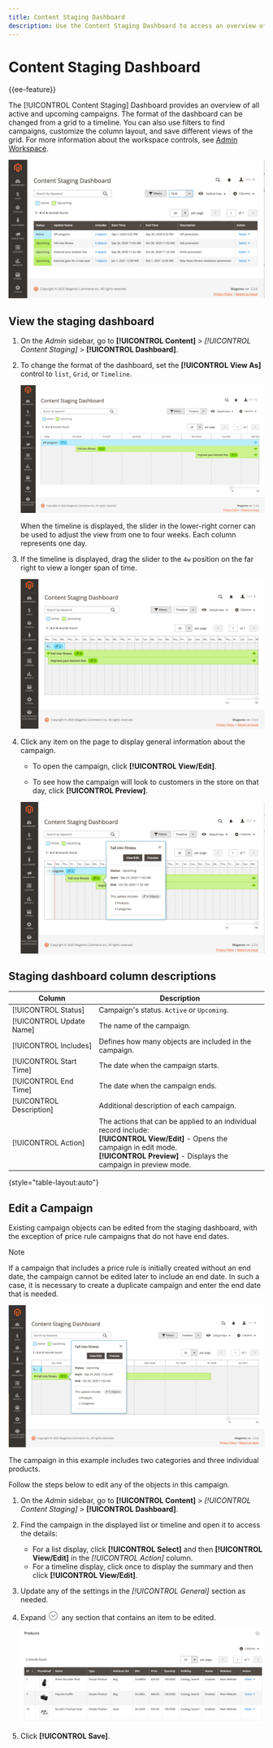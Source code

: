 ```yaml
---
title: Content Staging Dashboard
description: Use the Content Staging Dashboard to access an overview of all active and upcoming campaigns.
---
```

# Content Staging Dashboard

{{ee-feature}}

The [!UICONTROL Content Staging] Dashboard provides an overview of all active and upcoming campaigns. The format of the dashboard can be changed from a grid to a timeline. You can also use filters to find campaigns, customize the column layout, and save different views of the grid. For more information about the workspace controls, see [Admin Workspace](https://docs.magento.com/user-guide/stores/admin-workspace.html).

![Staging dashboard in grid view](./assets/content-staging-grid-view.png)<!-- zoom -->

## View the staging dashboard

1. On the _Admin_ sidebar, go to  **[!UICONTROL Content]** > _[!UICONTROL Content Staging]_ > **[!UICONTROL Dashboard]**.

1. To change the format of the dashboard, set the **[!UICONTROL View As]** control to `list`, `Grid`, or `Timeline`.

   ![Timeline view](./assets/content-staging-dashboard-timeline.png)<!-- zoom -->

   When the timeline is displayed, the slider in the lower-right corner can be used to adjust the view from one to four weeks. Each column represents one day.

1. If the timeline is displayed, drag the slider to the `4w` position on the far right to view a longer span of time.

   ![Four-week view](./assets/content-staging-timeline-4-week-view.png)<!-- zoom -->

1. Click any item on the page to display general information about the campaign.

   - To open the campaign, click **[!UICONTROL View/Edit]**.

   - To see how the campaign will look to customers in the store on that day, click **[!UICONTROL Preview]**.

   ![Campaign information](./assets/content-staging-campaign-info.png)<!-- zoom -->

## Staging dashboard column descriptions

|Column|Description|
|--- |--- |
|[!UICONTROL Status]|Campaign's status. `Active` or `Upcoming`.|
|[!UICONTROL Update Name]|The name of the campaign.|
|[!UICONTROL Includes]|Defines how many objects are included in the campaign.|
|[!UICONTROL Start Time]|The date when the campaign starts.|
|[!UICONTROL End Time]|The date when the campaign ends.|
|[!UICONTROL Description]|Additional description of each campaign.|
|[!UICONTROL Action]|The actions that can be applied to an individual record include:<br/>**[!UICONTROL View/Edit]** - Opens the campaign in edit mode.<br/>**[!UICONTROL Preview]** - Displays the campaign in preview mode.|

{style="table-layout:auto"}

## Edit a Campaign

Existing campaign objects can be edited from the staging dashboard, with the exception of price rule campaigns that do not have end dates.

>[!NOTE]
>
>If a campaign that includes a price rule is initially created without an end date, the campaign cannot be edited later to include an end date. In such a case, it is necessary to create a duplicate campaign and enter the end date that is needed.

![Campaign detail](./assets/content-staging-dashboard-view-edit.png)<!-- zoom -->

The campaign in this example includes two categories and three individual products.

Follow the steps below to edit any of the objects in this campaign.

1. On the _Admin_ sidebar, go to  **[!UICONTROL Content]** > _[!UICONTROL Content Staging]_ > **[!UICONTROL Dashboard]**.

1. Find the campaign in the displayed list or timeline and open it to access the details:

   - For a list display, click **[!UICONTROL Select]** and then **[!UICONTROL View/Edit]** in the _[!UICONTROL Action]_ column.
   - For a timeline display, click once to display the summary and then click **[!UICONTROL View/Edit]**.

1. Update any of the settings in the _[!UICONTROL General]_ section as needed.

1. Expand ![Expansion selector](../assets/icon-display-expand.png) any section that contains an item to be edited.

   ![Updating the assigned products for a campaign item](./assets/content-staging-campaign-edit-products.png)<!-- zoom -->

1. Click **[!UICONTROL Save]**.
